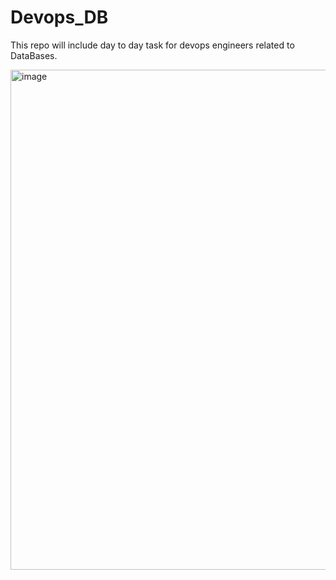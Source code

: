 # Devops_DB

 This repo will include day to day task for devops engineers related to DataBases.


<img src="https://www.veritis.com/wp-content/uploads/2019/01/Database-development-the-secret-behind-the-rising-DevOps-adoption.jpg" alt="image" width="800">


